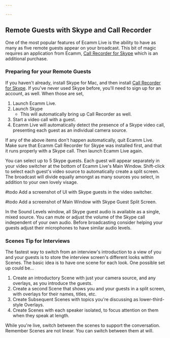 ```yaml
---

---
```

## Remote Guests with Skype and Call Recorder

One of the most popular features of Ecamm Live is the ability to have as many as five remote guests appear on your broadcast. This bit of magic requires an application from Ecamm, [Call Recorder for Skype](http://www.ecamm.com/mac/callrecorder/) which is an additional purchase.

### Preparing for your Remote Guests

If you haven't already, install Skype for Mac, and then install [Call Recorder for Skype]([http://www.ecamm.com/mac/callrecorder/](http://www.ecamm.com/mac/callrecorder/)). If you've never used Skype before, you'll need to sign up for an account, as well. When those are set,

1. Launch Ecamm Live.
1. Launch Skype
   * This will automatically bring up Call Recorder as well.
1. Start a video call with a guest.
1. Ecamm Live will automatically detect the presence of a Skype video call, presenting each guest as an individual camera source.

If any of the above items don't happen automatically, quit Ecamm Live. Make sure that Ecamm Call Recorder for Skype was installed first, and that it runs properly with a Skype call. Then launch Ecamm Live again.

You can select up to 5 Skype guests. Each guest will appear separately in your video switcher at the bottom of Ecamm Live's Main Window. Shift-click to select each guest's video source to automatically create a split screen. The broadcast will divide equally amongst as many sources you select, in addition to your own lovely visage. 

#todo Add a screenshot of UI with Skype guests in the video switcher.

#todo Add a screenshot of Main Window with Skype Guest Split Screen.

In the Sound Levels window, all Skype guest audio is available as a single, mixed source. You can mute or adjust the volume of the Skype call independent of your own audio. Before broadcasting consider helping your guests adjust their microphones to have similar audio levels.

### Scenes Tip for Interviews

The fastest way to switch from an interview's introduction to a view of you and your guests is to store the interview screen's different looks within Scenes. The basic idea is to have one scene for each look. One possible set up could be…

1. Create an introductory Scene with just your camera source, and any overlays, as you introduce the guests.
1. Create a second Scene that shows you and your guests in a split screen, with overlays for their names, titles, etc.
1. Create Subsequent Scenes with topics you're discussing as lower-third-style Overlays.
1. Create Scenes with each speaker isolated, to focus attention on them when they speak at length.

While you're live, switch between the scenes to support the conversation. Remember Scenes are not linear. You can switch between them at will.
